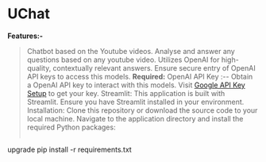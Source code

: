 # UChat
**Features:-**
>Chatbot based on the Youtube videos. Analyse and answer any questions based on any youtube video. Utilizes OpenAI for high-quality, contextually relevant answers. Ensure secure entry of OpenAI API keys to access this models.
>**Required:** OpenAI API Key :-- Obtain a OpenAI API key to interact with this models. Visit [Google API Key Setup](https://platform.openai.com/api-keys) to get your key. Streamlit: This application is built with Streamlit. Ensure you have Streamlit installed in your environment.
>Installation: Clone this repository or download the source code to your local machine. Navigate to the application directory and install the required Python packages:
>```bash
upgrade pip install -r requirements.txt
